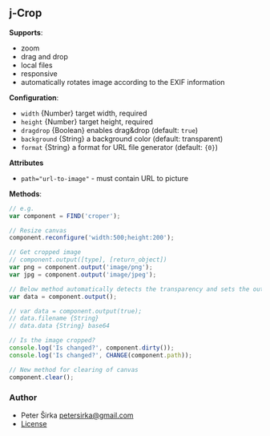 ## j-Crop

__Supports__:

- zoom
- drag and drop
- local files
- responsive
- automatically rotates image according to the EXIF information

__Configuration__:

- `width` {Number} target width, required
- `height` {Number} target height, required
- `dragdrop` {Boolean} enables drag&drop (default: `true`)
- `background` {String} a background color (default: transparent)
- `format` {String} a format for URL file generator (default: `{0}`)

__Attributes__
- `path="url-to-image"` - must contain URL to picture

__Methods__:

```js
// e.g.
var component = FIND('croper');

// Resize canvas
component.reconfigure('width:500;height:200');

// Get cropped image
// component.output([type], [return_object])
var png = component.output('image/png');
var jpg = component.output('image/jpeg');

// Below method automatically detects the transparency and sets the output
var data = component.output();

// var data = component.output(true);
// data.filename {String}
// data.data {String} base64

// Is the image cropped?
console.log('Is changed?', component.dirty());
console.log('Is changed?', CHANGE(component.path));

// New method for clearing of canvas
component.clear();
```

### Author

- Peter Širka <petersirka@gmail.com>
- [License](https://www.totaljs.com/license/)
